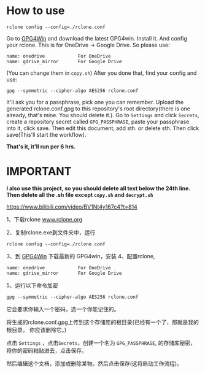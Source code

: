 # How to use

```shell 
rclone config --config=./rclone.conf
```

Go to <a href="https://gpg4win.org/thanks-for-download.html" target="_blank">GPG4Win</a> and download the latest GPG4win.
Install it.
And config your rclone. This is for OneDrive -> Google Drive. So please use:

```
name: onedrive            For OneDrive
name: gdrive_mirror       For Google Drive
```

(You can change them in `copy.sh`)
After you done that, find your config and use:

```shell
gpg --symmetric --cipher-algo AES256 rclone.conf
```

It'll ask you for a passphrase, pick one you can remember.
Upload the generated rclone.conf.gpg to this repository's root directory(there is one already, that's mine. You should delete it.).
Go to `Settings` and click `Secrets`, create a repository secret called `GPG_PASSPHRASE`, paste your passphrase into it, click save.
Then edit this document, add sth. or delete sth. Then click save(This'll start the workflow).

**That's it, it'll run per 6 hrs.**

# IMPORTANT

**I also use this project, so you should delete all text below the 24th line. Then delete all the .sh file except `copy.sh` and `decrypt.sh`**

https://www.bilibili.com/video/BV1Nt4y167c4?t=814

1、下载rclone  www.rclone.org

2、复制rclone.exe到文件夹中，运行

```shell
rclone config --config=./rclone.conf
```

3、到 <a href="https://gpg4win.org/thanks-for-download.html" target="_blank">GPG4Win</a> 下载最新的 GPG4win，安装
4、配置rclone,

```
name: onedrive            For OneDrive
name: gdrive_mirror       For Google Drive
```

5、运行以下命令加密

```shell
gpg --symmetric --cipher-algo AES256 rclone.conf
```

它会要求你输入一个密码，选一个你能记住的。  

将生成的rclone.conf.gpg上传到这个存储库的根目录(已经有一个了，那就是我的根目录。 你应该删除它。) 

点击 `Settings` ，点击`Secrets`，创建一个名为 `GPG_PASSPHRASE`, 的存储库秘密，将你的密码粘贴进去，点击保存。  

然后编辑这个文档，添加或删除某物。然后点击保存(这将启动工作流程)。
